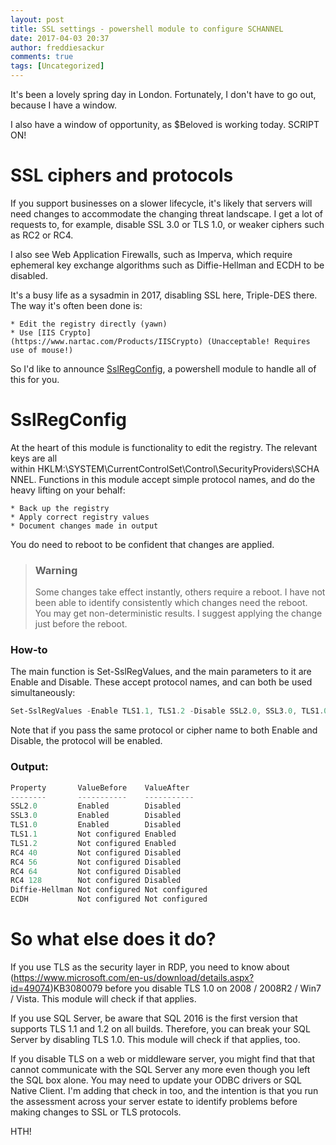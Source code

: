 ```yaml
---
layout: post
title: SSL settings - powershell module to configure SCHANNEL
date: 2017-04-03 20:37
author: freddiesackur
comments: true
tags: [Uncategorized]
---
```

It's been a lovely spring day in London. Fortunately, I don't have to go out, because I have a window.

I also have a window of opportunity, as $Beloved is working today. SCRIPT ON!


# SSL ciphers and protocols
If you support businesses on a slower lifecycle, it's likely that servers will need changes to accommodate the changing threat landscape. I get a lot of requests to, for example, disable SSL 3.0 or TLS 1.0, or weaker ciphers such as RC2 or RC4.

I also see Web Application Firewalls, such as Imperva, which require ephemeral key exchange algorithms such as Diffie-Hellman and ECDH to be disabled.

It's a busy life as a sysadmin in 2017, disabling SSL here, Triple-DES there. The way it's often been done is:

	* Edit the registry directly (yawn)
	* Use [IIS Crypto](https://www.nartac.com/Products/IISCrypto) (Unacceptable! Requires use of mouse!)

So I'd like to announce [SslRegConfig](https://github.com/fsackur/SslRegConfig), a powershell module to handle all of this for you.


# SslRegConfig
At the heart of this module is functionality to edit the registry. The relevant keys are all within HKLM:\SYSTEM\CurrentControlSet\Control\SecurityProviders\SCHANNEL. Functions in this module accept simple protocol names, and do the heavy lifting on your behalf:

	* Back up the registry
	* Apply correct registry values
	* Document changes made in output

You do need to reboot to be confident that changes are applied.


> ### Warning
> Some changes take effect instantly, others require a reboot. I have not been able to identify consistently which changes need the reboot. You may get non-deterministic results. I suggest applying the change just before the reboot.


### How-to
The main function is Set-SslRegValues, and the main parameters to it are Enable and Disable. These accept protocol names, and can both be used simultaneously:
```powershell
Set-SslRegValues -Enable TLS1.1, TLS1.2 -Disable SSL2.0, SSL3.0, TLS1.0, RC4 -BackupFile C:\backup\schannel.reg
```
Note that if you pass the same protocol or cipher name to both Enable and Disable, the protocol will be enabled.


### Output:
```powershell
Property       ValueBefore    ValueAfter
--------       -----------    -----------
SSL2.0         Enabled        Disabled
SSL3.0         Enabled        Disabled
TLS1.0         Enabled        Disabled
TLS1.1         Not configured Enabled
TLS1.2         Not configured Enabled
RC4 40         Not configured Disabled
RC4 56         Not configured Disabled
RC4 64         Not configured Disabled
RC4 128        Not configured Disabled
Diffie-Hellman Not configured Not configured
ECDH           Not configured Not configured
```

# So what else does it do?
If you use TLS as the security layer in RDP, you need to know about (https://www.microsoft.com/en-us/download/details.aspx?id=49074)KB3080079 before you disable TLS 1.0 on 2008 / 2008R2 / Win7 / Vista. This module will check if that applies.

If you use SQL Server, be aware that SQL 2016 is the first version that supports TLS 1.1 and 1.2 on all builds. Therefore, you can break your SQL Server by disabling TLS 1.0. This module will check if that applies, too.

If you disable TLS on a web or middleware server, you might find that that cannot communicate with the SQL Server any more even though you left the SQL box alone. You may need to update your ODBC drivers or SQL Native Client. I'm adding that check in too, and the intention is that you run the assessment across your server estate to identify problems before making changes to SSL or TLS protocols.

HTH!
